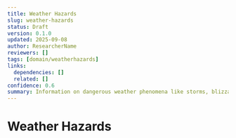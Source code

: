 ```yaml
---
title: Weather Hazards
slug: weather-hazards
status: Draft
version: 0.1.0
updated: 2025-09-08
author: ResearcherName
reviewers: []
tags: [domain/weatherhazards]
links:
  dependencies: []
  related: []
confidence: 0.6
summary: Information on dangerous weather phenomena like storms, blizzards, heatwaves, and their impacts.
---
```


# Weather Hazards

